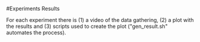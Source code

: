 #Experiments Results

For each experiment there is (1) a video of the data gathering, (2) a plot with the results and (3) scripts used to create the plot ("gen_result.sh" automates the process).
